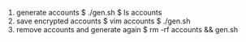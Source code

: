 1. generate accounts
   $ ./gen.sh
   $ ls accounts
2. save encrypted accounts
   $ vim accounts
   $ ./gen.sh
3. remove accounts and generate again
   $ rm -rf accounts && gen.sh
